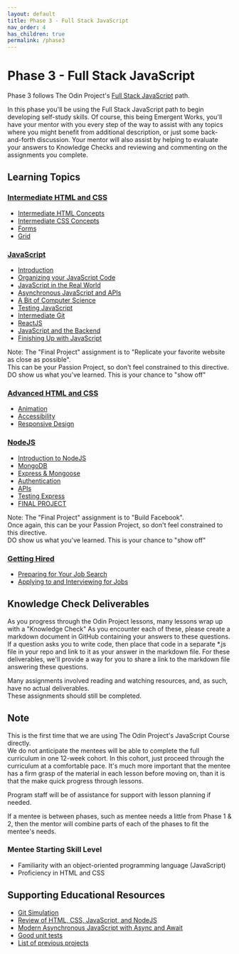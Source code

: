 ```yaml
---
layout: default
title: Phase 3 - Full Stack JavaScript
nav_order: 4
has_children: true
permalink: /phase3
---
```


# Phase 3 - Full Stack JavaScript


Phase 3 follows The Odin Project's <a href="https://www.theodinproject.com/paths/full-stack-javascript?" target="_blank" class="external">Full Stack JavaScript</a> path.

In this phase you'll be using the Full Stack JavaScript path to begin developing self-study skills.  Of course,
this being Emergent Works, you'll have your mentor with you every step of the way to assist with any topics where
you might benefit from additional description, or just some back-and-forth discussion.  Your mentor will also assist
by helping to evaluate your answers to Knowledge Checks and reviewing and commenting on the assignments you complete.

## Learning Topics

### <a href="https://www.theodinproject.com/paths/full-stack-javascript/courses/intermediate-html-and-css" target="_blank" class="external">Intermediate HTML and CSS</a>

- <a href="https://www.theodinproject.com/paths/full-stack-javascript/courses/intermediate-html-and-css#intermediate-html-concepts" target="_blank" class="external">Intermediate HTML Concepts</a>
- <a href="https://www.theodinproject.com/paths/full-stack-javascript/courses/intermediate-html-and-css#intermediate-css-concepts" target="_blank" class="external">Intermediate CSS Concepts</a>
- <a href="https://www.theodinproject.com/paths/full-stack-javascript/courses/intermediate-html-and-css#forms" target="_blank" class="external">Forms</a>
- <a href="https://www.theodinproject.com/paths/full-stack-javascript/courses/intermediate-html-and-css#grid" target="_blank" class="external">Grid</a>


### <a href="https://www.theodinproject.com/paths/full-stack-javascript/courses/javascript" target="_blank" class="external">JavaScript</a>

- <a href="https://www.theodinproject.com/paths/full-stack-javascript/courses/javascript#introduction" target="_blank" class="external">Introduction</a>
- <a href="https://www.theodinproject.com/paths/full-stack-javascript/courses/javascript#organizing-your-javascript-code" target="_blank" class="external">Organizing your JavaScript Code</a>
- <a href="https://www.theodinproject.com/paths/full-stack-javascript/courses/javascript#javascript-in-the-real-world" target="_blank" class="external">JavaScript in the Real World</a>
- <a href="https://www.theodinproject.com/paths/full-stack-javascript/courses/javascript#asynchronous-javascript-and-apis" target="_blank" class="external">Asynchronous JavaScript and APIs</a>
- <a href="<https://www.theodinproject.com/paths/full-stack-javascript/courses/javascript#a-bit-of-computer-science>" target="_blank" class="external">A Bit of Computer Science</a>
- <a href="https://www.theodinproject.com/paths/full-stack-javascript/courses/javascript#testing-javascript" target="_blank" class="external">Testing JavaScript</a>
- <a href="https://www.theodinproject.com/paths/full-stack-javascript/courses/javascript#intermediate-git" target="_blank" class="external">Intermediate Git</a>
- <a href="https://www.theodinproject.com/paths/full-stack-javascript/courses/javascript#react-js" target="_blank" class="external">ReactJS</a>
- <a href="https://www.theodinproject.com/paths/full-stack-javascript/courses/javascript#javascript-and-the-backend" target="_blank" class="external">JavaScript and the Backend</a>
- <a href="<https://www.theodinproject.com/paths/full-stack-javascript/courses/javascript#finishing-up-with-javascript>" target="_blank" class="external">Finishing Up with JavaScript</a>

Note: The "Final Project" assignment is to "Replicate your favorite website as close as possible".  
This can be your Passion Project, so don't feel constrained to this directive.  
DO show us what you've learned.  This is your chance to "show off"

### <a href="https://www.theodinproject.com/paths/full-stack-javascript/courses/advanced-html-and-css" target="_blank" class="external">Advanced HTML and CSS</a>

- <a href="https://www.theodinproject.com/paths/full-stack-javascript/courses/advanced-html-and-css#animation" target="_blank" class="external">Animation</a>
- <a href="https://www.theodinproject.com/paths/full-stack-javascript/courses/advanced-html-and-css#accessibility" target="_blank" class="external">Accessibility</a>
- <a href="https://www.theodinproject.com/paths/full-stack-javascript/courses/advanced-html-and-css#responsive-design" target="_blank" class="external">Responsive Design</a>


### <a href="https://www.theodinproject.com/paths/full-stack-javascript/courses/nodejs" target="_blank" class="external">NodeJS</a>

- <a href="https://www.theodinproject.com/lessons/nodejs-introduction-to-the-back-end" target="_blank" class="external">Introduction to NodeJS</a>
- <a href="https://www.theodinproject.com/paths/full-stack-javascript/courses/nodejs#mongodb" target="_blank" class="external">MongoDB</a>
- <a href="https://www.theodinproject.com/paths/full-stack-javascript/courses/nodejs#express-mongoose" target="_blank" class="external">Express & Mongoose</a>
- <a href="https://www.theodinproject.com/paths/full-stack-javascript/courses/nodejs#authentication" target="_blank" class="external">Authentication</a>
- <a href="https://www.theodinproject.com/paths/full-stack-javascript/courses/nodejs#apis" target="_blank" class="external">APIs</a>
- <a href="https://www.theodinproject.com/paths/full-stack-javascript/courses/nodejs#testing-express" target="_blank" class="external">Testing Express</a>
- <a href="https://www.theodinproject.com/paths/full-stack-javascript/courses/nodejs#final-project" target="_blank" class="external">FINAL PROJECT</a>

Note: The "Final Project" assignment is to "Build Facebook".  
Once again, this can be your Passion Project, so don't feel constrained to this directive.  
DO show us what you've learned.  This is your chance to "show off"

### <a href="https://www.theodinproject.com/paths/full-stack-javascript/courses/getting-hired" target="_blank" class="external">Getting Hired</a>

- <a href="https://www.theodinproject.com/paths/full-stack-javascript/courses/getting-hired#preparing-for-your-job-search" target="_blank" class="external">Preparing for Your Job Search</a>
- <a href="https://www.theodinproject.com/paths/full-stack-javascript/courses/getting-hired#applying-to-and-interviewing-for-jobs" target="_blank" class="external">Applying to and Interviewing for Jobs</a>

## Knowledge Check Deliverables
As you progress through the Odin Project lessons, many lessons wrap up with a "Knowledge Check"
As you encounter each of these, please create a markdown document in GitHub containing your answers to
these questions.  If a question asks you to write code, then place that code in a separate *.js file in your repo
and link to it as your answer in the markdown file.  For these deliverables, we'll provide a way for you to share 
a link to the markdown file answering these questions.

Many assignments involved reading and watching resources, and, as such, have no actual deliverables.  
These assignments should still be completed.

## Note

This is the first time that we are using The Odin Project's JavaScript Course directly.  
We do not anticipate the mentees will be able to complete the full curriculum in one 12-week cohort.
In this cohort, just proceed through the curriculum at a comfortable pace.  It's much more important
that the mentee has a firm grasp of the material in each lesson before moving on, than it is that the
make quick progress through lessons.   

Program staff will be of assistance for support with lesson planning if needed.

If a mentee is between phases, such as mentee needs a little from Phase 1 & 2, then the mentor will combine parts of each of the phases to fit the mentee's needs.

### Mentee Starting Skill Level

- Familiarity with an object-oriented programming language (JavaScript)
- Proficiency in HTML and CSS

## Supporting Educational Resources

- <a href="https://learngitbranching.js.org/" target="_blank" class="external">Git Simulation</a>
- <a href="https://blog.glitch.com/post/website-starter-kit" target="_blank" class="external">Review of HTML, CSS, JavaScript, and NodeJS</a>
- <a href="https://nodejs.dev/learn/modern-asynchronous-javascript-with-async-and-await" target="_blank" class="external">Modern Asynchronous JavaScript with Async and Await</a>
- <a href="https://leanylabs.com/blog/good-unit-tests/" target="_blank" class="external">Good unit tests</a>
- <a href="https://docs.google.com/document/d/1T_nsVjcdX8ISGTS97GXbvLPcJg_Fj0Bk4GvXMAYAnfI/edit?usp=sharing" target="_blank" class="external">List of previous projects</a>
